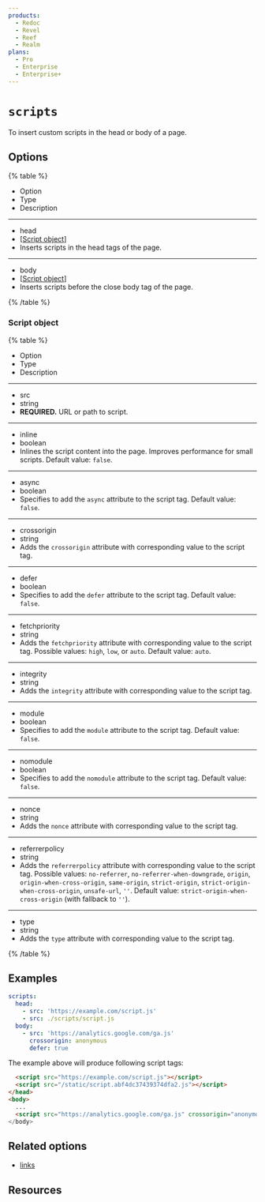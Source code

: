 ```yaml
---
products:
  - Redoc
  - Revel
  - Reef
  - Realm
plans:
  - Pro
  - Enterprise
  - Enterprise+
---
```

# `scripts`

To insert custom scripts in the head or body of a page.

## Options

{% table %}

- Option
- Type
- Description

---

- head
- [[Script object](#script-object)]
- Inserts scripts in the head tags of the page.

---

- body
- [[Script object](#script-object)]
- Inserts scripts before the close body tag of the page.

{% /table %}

### Script object

{% table %}

- Option
- Type
- Description

---

- src
- string
- **REQUIRED.**
  URL or path to script.

---

- inline
- boolean
- Inlines the script content into the page. Improves performance for small scripts.
  Default value: `false`.

---

- async
- boolean
- Specifies to add the `async` attribute to the script tag.
  Default value: `false`.

---

- crossorigin
- string
- Adds the `crossorigin` attribute with corresponding value to the script tag.

---

- defer
- boolean
- Specifies to add the `defer` attribute to the script tag.
  Default value: `false`.

---

- fetchpriority
- string
- Adds the `fetchpriority` attribute with corresponding value to the script tag.
  Possible values: `high`, `low`, or `auto`.
  Default value: `auto`.

---

- integrity
- string
- Adds the `integrity` attribute with corresponding value to the script tag.

---

- module
- boolean
- Specifies to add the `module` attribute to the script tag.
  Default value: `false`.

---

- nomodule
- boolean
- Specifies to add the `nomodule` attribute to the script tag.
  Default value: `false`.

---

- nonce
- string
- Adds the `nonce` attribute with corresponding value to the script tag.

---

- referrerpolicy
- string
- Adds the `referrerpolicy` attribute with corresponding value to the script tag.
  Possible values: `no-referrer`, `no-referrer-when-downgrade`, `origin`, `origin-when-cross-origin`, `same-origin`, `strict-origin`, `strict-origin-when-cross-origin`, `unsafe-url`, `''`.
  Default value: `strict-origin-when-cross-origin` (with fallback to `''`).

---

- type
- string
- Adds the `type` attribute with corresponding value to the script tag.

{% /table %}

## Examples

```yaml
scripts:
  head:
    - src: 'https://example.com/script.js'
    - src: ./scripts/script.js
  body:
    - src: 'https://analytics.google.com/ga.js'
      crossorigin: anonymous
      defer: true
```

The example above will produce following script tags:

```html
  <script src="https://example.com/script.js"></script>
  <script src="/static/script.abf4dc37439374dfa2.js"></script>
</head>
<body>
  ...
  <script src="https://analytics.google.com/ga.js" crossorigin="anonymous" defer>
</body>
```

## Related options

- [links](links.md)

## Resources
